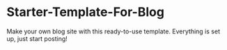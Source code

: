 # Starter-Template-For-Blog

Make your own blog site with this ready-to-use template. Everything is set up, just start posting!
